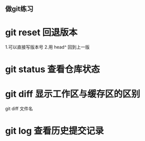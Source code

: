 ## 做git练习

# git reset 回退版本
1.可以直接写版本号
2.用 head^ 回到上一版

# git status 查看仓库状态
# git diff 显示工作区与缓存区的区别
git diff 文件名

# git log 查看历史提交记录
